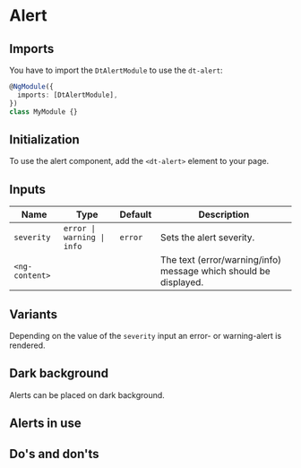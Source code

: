# Alert

<ba-ux-snippet name="alert-intro"></ba-ux-snippet>

<ba-live-example name="DtExampleAlertWarning"></ba-live-example>

<ba-live-example name="DtExampleAlertError"></ba-live-example>

## Imports

You have to import the `DtAlertModule` to use the `dt-alert`:

```typescript
@NgModule({
  imports: [DtAlertModule],
})
class MyModule {}
```

## Initialization

To use the alert component, add the `<dt-alert>` element to your page.

## Inputs

| Name           | Type                       | Default | Description                                                      |
| -------------- | -------------------------- | ------- | ---------------------------------------------------------------- |
| `severity`     | `error \| warning \| info` | `error` | Sets the alert severity.                                         |
| `<ng-content>` |                            |         | The text (error/warning/info) message which should be displayed. |

## Variants

Depending on the value of the `severity` input an error- or warning-alert is
rendered.

<ba-live-example name="DtExampleAlertInteractive"></ba-live-example>

## Dark background

Alerts can be placed on dark background.

<ba-live-example name="DtExampleAlertDark" themedark></ba-live-example>

<ba-live-example name="DtExampleAlertDarkError" themedark></ba-live-example>

## Alerts in use

<ba-ux-snippet name="alert-in-use"></ba-ux-snippet>

## Do's and don'ts

<ba-ux-snippet name="alert-dos-donts"></ba-ux-snippet>
